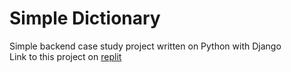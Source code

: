 # Simple Dictionary
Simple backend case study project written on Python with Django  
Link to this project on [replit](https://replit.com/@ioanromadin/Dictionary)
